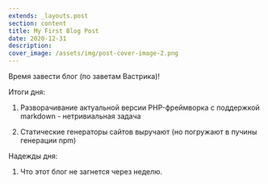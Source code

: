 ```yaml
---
extends: _layouts.post
section: content
title: My First Blog Post
date: 2020-12-31
description: 
cover_image: /assets/img/post-cover-image-2.png
---
```


Время завести блог (по заветам Вастрика)!

Итоги дня:

1. Разворачивание актуальной версии PHP-фреймворка с поддержкой markdown - нетривиальная задача

2. Статические генераторы сайтов выручают (но погружают в пучины генерации npm)

Надежды дня:

1. Что этот блог не загнется через неделю.

